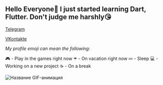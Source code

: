 ## **Hello Everyone👋** **I just started learning Dart, Flutter. Don't judge me harshly😘**

[Telegram](https://t.me/f1gdas00proo)

[VKontakte](https://vk.com/f1gdas00proo)

_My profile emoji can mean the following:_

🎮 - Play in the games right now
☂️ - On vacation right now
💤 - Sleep
💻 - Working on a new project
☕ - On a break

![Название GIF-анимация](https://media1.tenor.com/m/Jc9jT66AJRwAAAAd/chipi-chipi-chapa-chapa.gif)
